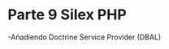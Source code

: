 Parte 9 Silex PHP
=====================================

-Añadiendo Doctrine Service Provider (DBAL)

